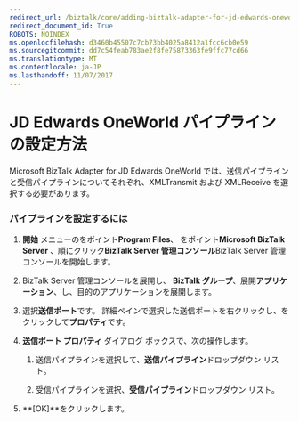 ```yaml
---
redirect_url: /biztalk/core/adding-biztalk-adapter-for-jd-edwards-oneworld/
redirect_document_id: True
ROBOTS: NOINDEX
ms.openlocfilehash: d3460b45507c7cb73bb4025a8412a1fcc6cb0e59
ms.sourcegitcommit: dd7c54feab783ae2f8fe75873363fe9ffc77cd66
ms.translationtype: MT
ms.contentlocale: ja-JP
ms.lasthandoff: 11/07/2017
---
```

# <a name="how-to-set-jd-edwards-oneworld-pipelines"></a>JD Edwards OneWorld パイプラインの設定方法
Microsoft BizTalk Adapter for JD Edwards OneWorld では、送信パイプラインと受信パイプラインについてそれぞれ、XMLTransmit および XMLReceive を選択する必要があります。  
  
### <a name="to-set-pipelines"></a>パイプラインを設定するには  
  
1.  **開始** メニューのをポイント**Program Files**、 をポイント**Microsoft BizTalk Server** 、順にクリック**BizTalk Server 管理コンソール**BizTalk Server 管理コンソールを開始します。  
  
2.  BizTalk Server 管理コンソールを展開し、 **BizTalk グループ**、展開**アプリケーション**、し、目的のアプリケーションを展開します。  
  
3.  選択**送信ポート**です。 詳細ペインで選択した送信ポートを右クリックし、をクリックして**プロパティ**です。  
  
4.  **送信ポート プロパティ** ダイアログ ボックスで、次の操作します。  
  
    1.  送信パイプラインを選択して、**送信パイプライン**ドロップダウン リスト。  
  
    2.  受信パイプラインを選択、**受信パイプライン**ドロップダウン リスト。  
  
5.  **[OK]**をクリックします。  
  
